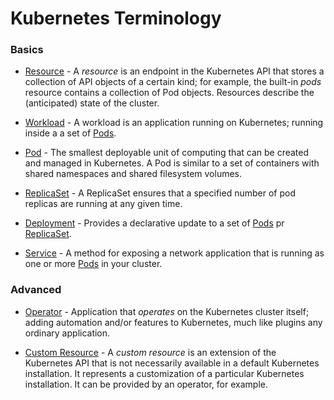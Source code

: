 # Kubernetes Terminology

### Basics

* [Resource](https://kubernetes.io/docs/concepts/overview/working-with-objects/kubernetes-objects/) - A
  *resource* is an endpoint in the Kubernetes API that stores a collection of API objects of a
  certain kind; for example, the built-in *pods* resource contains a collection of Pod objects.
  Resources describe the (anticipated) state of the cluster.
* [Workload](https://kubernetes.io/docs/concepts/workloads/) - A workload is an application running on Kubernetes;
  running inside a a set of [Pods](https://kubernetes.io/docs/concepts/workloads/pods/).

* [Pod](https://kubernetes.io/docs/concepts/workloads/pods/) - The smallest deployable unit of computing that can be
  created and managed in Kubernetes. A Pod is similar to a set of containers with shared namespaces and shared
  filesystem volumes.
* [ReplicaSet](https://kubernetes.io/docs/concepts/workloads/controllers/replicaset/) - A ReplicaSet ensures that a
  specified number of pod replicas are running at any given time.
* [Deployment](https://kubernetes.io/docs/concepts/workloads/controllers/deployment/) -
  Provides a declarative update to a set of [Pods](https://kubernetes.io/docs/concepts/workloads/pods/)
  pr [ReplicaSet](https://kubernetes.io/docs/concepts/workloads/controllers/replicaset/).
* [Service](https://kubernetes.io/docs/concepts/services-networking/service/) - A method for exposing a
  network application that is running as one or more [Pods](https://kubernetes.io/docs/concepts/workloads/pods/)
  in your cluster.

### Advanced

* [Operator](https://kubernetes.io/docs/concepts/extend-kubernetes/operator/) - Application that
  *operates* on the Kubernetes cluster itself; adding automation and/or features to Kubernetes, much like
  plugins any ordinary application.

* [Custom Resource](https://kubernetes.io/docs/concepts/extend-kubernetes/api-extension/custom-resources/) - A
  *custom resource* is an extension of the Kubernetes API that is not necessarily available in a default Kubernetes
  installation. It represents a customization of a particular Kubernetes installation. It can be provided
  by an operator, for example.
